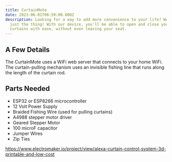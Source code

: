 ```yaml
---
title: CurtainMote
date: 2023-06-01T06:59:00.000Z
description: Looking for a way to add more convenience to your life? We've got
  just the thing! With our device, you'll be able to open and close your
  curtains with ease, without even leaving your seat.
---
```

## A Few Details

T﻿he CurtainMote uses a WiFi web server that connects to your home WiFi. The curtain-pulling mechanism uses an invisible fishing line that runs along the length of the curtain rod.



## P﻿arts Needed

* E﻿SP32 or ESP8266 microcontroller
* 1﻿2 Volt Power Supply
* B﻿raided Fishing Wire (used for pulling curtains)
* A﻿4988 stepper motor driver
* G﻿eared Stepper Motor
* 1﻿00 microF capacitor
* J﻿umper Wires
* Z﻿ip Ties

https://www.electromaker.io/project/view/alexa-curtain-control-system-3d-printable-and-low-cost